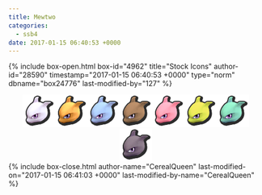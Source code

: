 ```yaml
---
title: Mewtwo
categories:
  - ssb4
date: 2017-01-15 06:40:53 +0000
---
```

{% include box-open.html box-id="4962" title="Stock Icons" author-id="28590" timestamp="2017-01-15 06:40:53 +0000" type="norm" dbname="box24776" last-modified-by="127" %}
<center><img src="Stock_1.png" /><img src="Stock_2.png" /><img src="Stock_3.png" /><img src="Stock_4.png" /><img src="Stock_5.png" /><img src="Stock_6.png" /><img src="Stock_7.png" /><img src="Stock_8.png" /></center>
{% include box-close.html author-name="CerealQueen" last-modified-on="2017-01-15 06:41:03 +0000" last-modified-by-name="CerealQueen" %}
